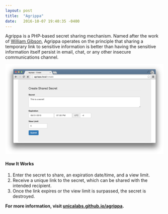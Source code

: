 ```yaml
---
layout: post
title:  "Agrippa"
date:   2016-10-07 19:40:35 -0400
---
```

<p>
Agrippa is a PHP-based secret sharing mechanism. Named after the work of <a href="https://en.wikipedia.org/wiki/Agrippa_(A_Book_of_the_Dead)">William Gibson</a>, Agrippa operates on the principle that sharing a temporary link to sensitive information is better than having the sensitive information itself persist in email, chat, or any other insecure communications channel.
</p>

![Agrippa](/assets/images/agrippa.png)

<h4 id="how-it-works">How It Works</h4>
<p>
  <ol>
    <li>Enter the secret to share, an expiration date/time, and a view limit.</li>
    <li>Receive a unique link to the secret, which can be shared with the intended recipient.</li>
    <li>Once the link expires or the view limit is surpassed, the secret is destroyed.</li>
  </ol>
</p>

<p><strong>For more information, visit <a href="http://unicalabs.github.io/agrippa/" target="_blank">unicalabs.github.io/agrippa</a>.</strong></p>